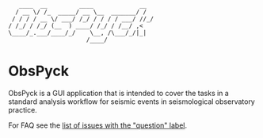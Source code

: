       ____  __         ____             __
      / __ \/ /_  _____/ __ \__  _______/ /
     / / / / __ \/ ___/ /_/ / / / / ___/ //_/
    / /_/ / /_/ (__  ) ____/ /_/ / /__/ ,<
    \____/_.___/____/_/    \__, /\___/_/|_|
                          /____/

ObsPyck
=======

ObsPyck is a GUI application that is intended to cover the tasks in a standard analysis workflow for seismic events in seismological observatory practice.

For FAQ see the [list of issues with the "question" label](https://github.com/megies/obspyck/issues?q=is%3Aissue+label%3Aquestion+).
